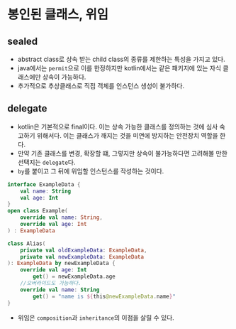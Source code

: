 # 봉인된 클래스, 위임

## sealed
- abstract class로 상속 받는 child class의 종류를 제한하는 특성을 가지고 있다.
- java에서는 `permit`으로 이를 한정하지만 kotlin에서는 같은 패키지에 있는 자식 클래스에만 상속이 가능하다.
- 추가적으로 추상클래스로 직접 객체를 인스턴스 생성이 불가하다.

## delegate
- kotlin은 기본적으로 final이다. 이는 상속 가능한 클래스를 정의하는 것에 심사 숙고하기 위해서다. 이는 클래스가 깨지는 것을 미연에 방지하는 안전장치 역할을 한다.
- 만약 기존 클래스를 변경, 확장할 떄, 그렇지만 상속이 불가능하다면 고려해볼 만한 선택지는 `delegate`다.
- `by`를 붙이고 그 뒤에 위임할 인스턴스를 작성하는 것이다.

```kotlin
interface ExampleData {
    val name: String
    val age: Int
}
open class Example(
    override val name: String,
    override val age: Int
) : ExampleData

class Alias(
    private val oldExampleData: ExampleData,
    private val newExampleData: ExampleData
): ExampleData by newExampleData {
    override val age: Int
        get() = newExampleData.age
    //오버라이드도 가능하다.
    override val name: String
        get() = "name is ${this@newExampleData.name}"
}
```
- 위임은 `composition`과 `inheritance`의 이점을 살릴 수 있다.